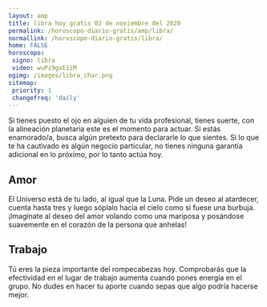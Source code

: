```yaml
---
layout: amp
title: libra hoy gratis 02 de noviembre del 2020 
permalink: /horoscopo-diario-gratis/amp/libra/
normallink: /horoscopo-diario-gratis/libra/
home: FALSE
horoscopo:
 signo: libra
 video: wuPi9gxE1iM
ogimg: /images/libra_char.png
sitemap:
 priority: 1
 changefreq: 'daily'
---
```



Si tienes puesto el ojo en alguien de tu vida profesional, tienes suerte, con la alineación planetaria este es el momento para actuar. Si estás enamorado/a, busca algún pretexto para declararle lo que sientes. Si lo que te ha cautivado es algún negocio particular, no tienes ninguna garantía adicional en lo próximo, por lo tanto actúa hoy.

## Amor

El Universo está de tu lado, al igual que la Luna. Pide un deseo al atardecer, cuenta hasta tres y luego sóplalo hacia el cielo como si fuese una burbuja. ¡Imagínate al deseo del amor volando como una mariposa y posándose suavemente en el corazón de la persona que anhelas!

## Trabajo

Tú eres la pieza importante del rompecabezas hoy. Comprobarás que la efectividad en el lugar de trabajo aumenta cuando pones energía en el grupo. No dudes en hacer tu aporte cuando sepas que algo podría hacerse mejor.